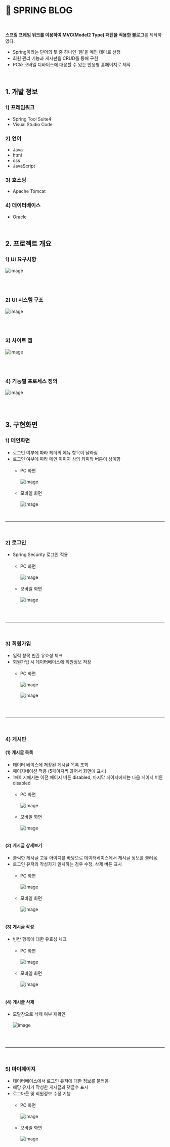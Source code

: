 # 🌸 SPRING BLOG
<br>

**스프링 프레임 워크를 이용하여 MVC(Model2 Type) 패턴을 적용한 블로그**를 제작하였다.<br>
- Spring이라는 단어의 뜻 중 하나인 '봄'을 메인 테마로 선정
- 회원 관리 기능과 게시판을 CRUD를 통해 구현
- PC와 모바일 디바이스에 대응할 수 있는 반응형 홈페이지로 제작

<br>

## 1. 개발 정보
### 1) 프레임워크
- Spring Tool Suite4<br>
- Visual Studio Code 


### 2) 언어
- Java<br>
- html<br>
- css<br>
- JavaScript


### 3) 호스팅
- Apache Tomcat


### 4) 데이터베이스
- Oracle

<br>


## 2. 프로젝트 개요


### 1) UI 요구사항
![image](https://user-images.githubusercontent.com/93658676/172757617-9a6ca7ee-1234-48c6-bc42-32803f34ef59.png)

<br><br>

### 2) UI 시스템 구조
![image](https://user-images.githubusercontent.com/93658676/172758015-17311ad7-bcfc-479c-9e31-fb5f110e98c2.png)

<br><br>

### 3) 사이트 맵
![image](https://user-images.githubusercontent.com/93658676/172758210-2733952a-c515-47ee-942e-73bf84d795f9.png)

<br><br>

### 4) 기능별 프로세스 정의
![image](https://user-images.githubusercontent.com/93658676/172758369-058d2fff-70a1-498b-8fa4-42e17830d554.png)

<br><br>

## 3. 구현화면

### 1) 메인화면
- 로그인 여부에 따라 헤더의 메뉴 항목이 달라짐
- 로그인 여부에 따라 메인 이미지 상의 카피와 버튼이 상이함<br><br>
  - PC 화면<br><br>
![image](https://user-images.githubusercontent.com/93658676/172389426-07cd0e5e-2e18-43ce-987d-9578c7587a00.png)<br><br>
  - 모바일 화면<br><br>
![image](https://user-images.githubusercontent.com/93658676/172389701-bfaadcaa-1334-418e-b0e1-fe3bff72b975.png)<br>

<br>

---

<br>

### 2) 로그인
- Spring Security 로그인 적용<br><br>
  - PC 화면<br><br>
![image](https://user-images.githubusercontent.com/93658676/172389792-8c9f90aa-9774-45dd-ba7d-e5dc52a20262.png)<br><br>
  - 모바일 화면<br><br>
![image](https://user-images.githubusercontent.com/93658676/172389851-51d83505-19a7-4a95-9df4-d4e3f13577b1.png)<br><br>

<br>

---

<br>

### 3) 회원가입
- 입력 항목 빈칸 유효성 체크
- 회원가입 시 데이터베이스에 회원정보 저장<br><br>
  - PC 화면<br><br>
![image](https://user-images.githubusercontent.com/93658676/172390033-dd519bcb-3cc5-46c1-88ab-c3be2e6b602a.png)<br><br>
![image](https://user-images.githubusercontent.com/93658676/172390085-c659132e-6f89-4696-ae23-c9036e609e03.png)<br><br>

<br>

---

<br>

### 4) 게시판
#### (1) 게시글 목록
- 데이터 베이스에 저장된 게시글 목록 조회
- 페이지네이션 적용 (5페이지씩 끊어서 화면에 표시)
- 1페이지에서는 이전 페이지 버튼 disabled, 마지막 페이지에서는 다음 페이지 버튼 disabled <br><br>
  - PC 화면<br><br>
  ![image](https://user-images.githubusercontent.com/93658676/172390457-102c451b-fa83-4b8d-ab12-9f0291d6afc3.png)<br><br>
  - 모바일 화면<br><br>
  ![image](https://user-images.githubusercontent.com/93658676/172390506-df713ddf-f025-4122-8e8f-062f17b6c400.png)<br><br>

#### (2) 게시글 상세보기
- 클릭한 게시글 고유 아이디를 바탕으로 데이터베이스에서 게시글 정보를 불러옴
- 로그인 유저와 작성자가 일치하는 경우 수정, 삭제 버튼 표시<br><br>
  - PC 화면<br><br>
![image](https://user-images.githubusercontent.com/93658676/172390595-77199ece-450e-4092-9fc8-88cdb419f363.png)<br><br>
  - 모바일 화면<br><br>
![image](https://user-images.githubusercontent.com/93658676/172393333-cede2bd4-bf5e-4356-aa61-67a4e385df95.png)<br><br>

#### (3) 게시글 작성
- 빈칸 항목에 대한 유효성 체크<br><br>
  - PC 화면<br><br>
![image](https://user-images.githubusercontent.com/93658676/172393631-ec948411-b2c6-4705-8336-917c6473a059.png)<br><br>
  - 모바일 화면<br><br>
![image](https://user-images.githubusercontent.com/93658676/172393696-e333765c-edc9-49b7-9f3a-3b1b63b89b31.png)<br><br>

#### (4) 게시글 삭제
- 모달창으로 삭제 여부 재확인<br><br>
![image](https://user-images.githubusercontent.com/93658676/172393888-e82a4f4b-aa56-415c-8840-622045ae5cb4.png)<br><br>

<br>

---

<br>

### 5) 마이페이지
- 데이터베이스에서 로그인 유저에 대한 정보를 불러옴
- 해당 유저가 작성한 게시글과 댓글수 표시
- 로그아웃 및 회원정보 수정 기능<br><br>
  - PC 화면<br><br>
![image](https://user-images.githubusercontent.com/93658676/172390301-1a313d5b-cebd-42ce-b7de-69928634acbd.png)<br><br>
  - 모바일 화면<br><br>
![image](https://user-images.githubusercontent.com/93658676/172390373-5f8e8ac0-9acc-4dca-8080-4cac9aa9f002.png)<br><br>



